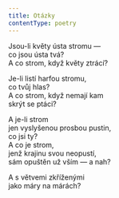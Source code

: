 ```yaml
---
title: Otázky
contentType: poetry
---
```


<section>

Jsou-li květy ústa stromu —  
co jsou ústa tvá?  
A co strom, když květy ztrácí?

</section>

<section>

Je-li listí harfou stromu,  
co tvůj hlas?  
A co strom, když nemají kam  
skrýt se ptáci?

</section>

<section>

A je-li strom  
jen vyslyšenou prosbou pustin,  
co jsi ty?  
A co je strom,  
jenž krajinu svou neopustí,  
sám opuštěn už vším — a nah?

</section>

<section>

A s větvemi zkříženými  
jako máry na márách?

</section>
